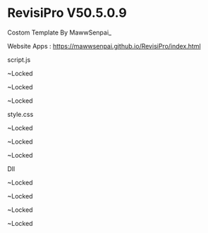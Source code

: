 # RevisiPro V50.5.0.9

Costom Template By MawwSenpai_


Website Apps :
https://mawwsenpai.github.io/RevisiPro/index.html


script.js

~Locked

~Locked

~Locked


style.css

~Locked

~Locked

~Locked


Dll 

~Locked

~Locked 

~Locked 

~Locked